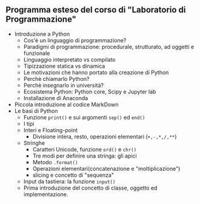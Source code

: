 ## Programma esteso del corso di "Laboratorio di Programmazione"
* Introduzione a Python
  - Cos'è un linguaggio di programmazione? 
  - Paradigmi di programmazione: procedurale, strutturato, ad oggetti e funzionale
  - Linguaggio interpretato vs compilato 
  - Tipizzazione statica vs dinamica
  - Le motivazioni che hanno portato alla creazione di Python
  - Perchè chiamarlo Python?  
  - Perchè insegnarlo in università? 
  - Ecosistema Python: Python core, Scipy e Jupyter lab
  - Installazione di Anaconda
* Piccola introduzione al codice MarkDown
* Le basi di Python
  - Funzione `print()` e sui argomenti `sep()` ed `end()`
  - I tipi
  - Interi e Floating-point
    - Divisione intera, resto, operazioni elementari (`+,-,*,/,**`)
  - Stringhe
    - Caratteri Unicode, funzione `ord()` e `chr()`
    - Tre modi per definire una stringa: gli apici
    - Metodo `.format()`
    - Operazioni elementari(concatenazione e "moltiplicazione")
    - slicing e concetto di "sequenza"
  - Input da tastiera: la funzione `input()`
  - Prima introduzione del concetto di classe, oggetto ed implementazione. 
